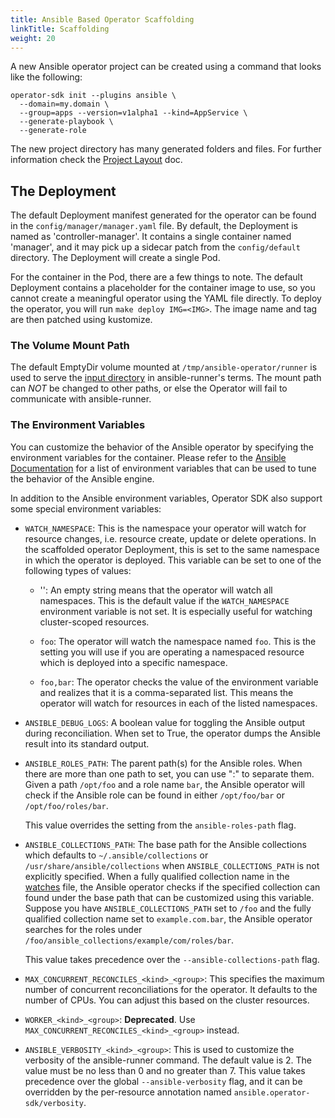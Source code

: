 ```yaml
---
title: Ansible Based Operator Scaffolding
linkTitle: Scaffolding
weight: 20
---
```


A new Ansible operator project can be created using a command that looks like
the following:

```
operator-sdk init --plugins ansible \
  --domain=my.domain \
  --group=apps --version=v1alpha1 --kind=AppService \
  --generate-playbook \
  --generate-role
```

The new project directory has many generated folders and files. For further information check the [Project Layout][project-layout] doc.

## The Deployment

The default Deployment manifest generated for the operator can be found in the
`config/manager/manager.yaml` file. By default, the Deployment is named as
'controller-manager'. It contains a single container named 'manager', and it
may pick up a sidecar patch from the `config/default` directory. The
Deployment will create a single Pod.

For the container in the Pod, there are a few things to note. The default
Deployment contains a placeholder for the container image to use, so you
cannot create a meaningful operator using the YAML file directly. To deploy
the operator, you will run `make deploy IMG=<IMG>`. The image name and tag
are then patched using kustomize.

### The Volume Mount Path

The default EmptyDir volume mounted at `/tmp/ansible-operator/runner` is used
to serve the [input directory][runner_input_dir] in ansible-runner's terms.
The mount path can *NOT* be changed to other paths, or else the Operator will
fail to communicate with ansible-runner.

### The Environment Variables

You can customize the behavior of the Ansible operator by specifying the
environment variables for the container. Please refer to the
[Ansible Documentation][ansible_env] for a list of environment variables that
can be used to tune the behavior of the Ansible engine.

In addition to the Ansible environment variables, Operator SDK also support
some special environment variables:

- `WATCH_NAMESPACE`: This is the namespace your operator will watch for resource
  changes, i.e. resource create, update or delete operations. In the scaffolded
  operator Deployment, this is set to the same namespace in which the
  operator is deployed. This variable can be set to one of the following types
  of values:

  - '': An empty string means that the operator will watch all namespaces.
    This is the default value if the `WATCH_NAMESPACE` environment variable is
    not set. It is especially useful for watching cluster-scoped resources.

  - `foo`: The operator will watch the namespace named `foo`.
    This is the setting you will use if you are operating a namespaced resource
    which is deployed into a specific namespace.

  - `foo,bar`: The operator checks the value of the environment variable and
    realizes that it is a comma-separated list. This means the operator will
    watch for resources in each of the listed namespaces.


- `ANSIBLE_DEBUG_LOGS`: A boolean value for toggling the Ansible output during
  reconciliation. When set to True, the operator dumps the Ansible result into
  its standard output. 

- `ANSIBLE_ROLES_PATH`: The parent path(s) for the Ansible roles. When there
  are more than one path to set, you can use ":" to separate them. Given a
  path `/opt/foo` and a role name `bar`, the Ansible operator will check if
  the Ansible role can be found in either `/opt/foo/bar` or
  `/opt/foo/roles/bar`.

  This value overrides the setting from the `ansible-roles-path` flag.

- `ANSIBLE_COLLECTIONS_PATH`: The base path for the Ansible collections which
  defaults to `~/.ansible/collections` or `/usr/share/ansible/collections`
  when `ANSIBLE_COLLECTIONS_PATH` is not explicitly specified. When a fully
  qualified collection name in the [watches][watches_doc] file, the Ansible
  operator checks if the specified collection can found under the base path
  that can be customized using this variable. Suppose you have
  `ANSIBLE_COLLECTIONS_PATH` set to `/foo` and the fully qualified collection
  name set to `example.com.bar`, the Ansible operator searches for the roles
  under `/foo/ansible_collections/example/com/roles/bar`.

  This value takes precedence over the `--ansible-collections-path` flag. 

- `MAX_CONCURRENT_RECONCILES_<kind>_<group>`: This specifies the maximum number
  of concurrent reconciliations for the operator. It defaults to the number of
  CPUs. You can adjust this based on the cluster resources.

- `WORKER_<kind>_<group>`: **Deprecated**. Use
  `MAX_CONCURRENT_RECONCILES_<kind>_<group>` instead.

- `ANSIBLE_VERBOSITY_<kind>_<group>`: This is used to customize the verbosity
  of the ansible-runner command. The default value is 2.
  The value must be no less than  0 and no greater than 7. 
  This value takes precedence over the global `--ansible-verbosity` flag,
  and it can be overridden by the per-resource annotation named
  `ansible.operator-sdk/verbosity`.

[ansible_env]: https://docs.ansible.com/ansible/latest/reference_appendices/config.html#environment-variables
[runner_input_dir]: https://ansible-runner.readthedocs.io/en/latest/intro.html#runner-input-directory-hierarchy
[watches_doc]: /docs/building-operators/ansible/reference/watches/
[project-layout]: /docs/overview/project-layout